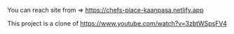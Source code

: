 You can reach site from => https://chefs-place-kaanpasa.netlify.app

This project is a clone of https://www.youtube.com/watch?v=3zbtWSpsFV4
